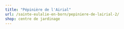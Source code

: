 ```yaml
---
title: "Pépinière de l'Airial"
url: /sainte-eulalie-en-born/pepiniere-de-lairial-2/
shop: centre de jardinage
---
```

